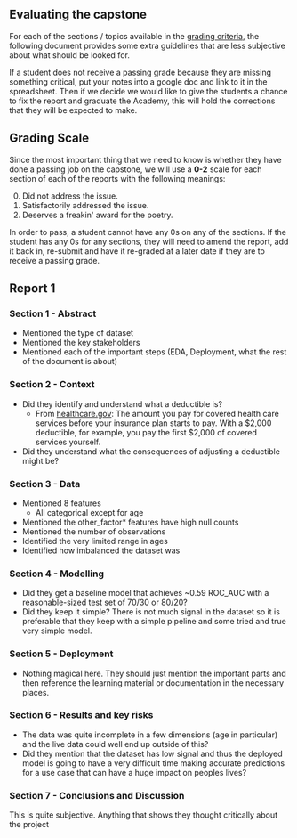 ## Evaluating the capstone

For each of the sections / topics available in the [grading criteria](https://docs.google.com/spreadsheets/d/1K8X7xNIi7CKIjtO2bEqWKxMhrRLKBYAHDJGwrg2cwjo/edit?usp=sharing), the following document provides some extra guidelines that are less subjective about what should be looked for.

If a student does not receive a passing grade because they are missing something critical, put your notes into a google doc and link to it in the spreadsheet. Then if we decide we would like to give the students a chance to fix the report and graduate the Academy, this will hold the corrections that they will be expected to make.

## Grading Scale

Since the most important thing that we need to know is whether they have done a passing job on the capstone, we will use a **0-2** scale for each section of each of the reports with the following meanings:

0. Did not address the issue.
1. Satisfactorily addressed the issue.
2. Deserves a freakin' award for the poetry.

In order to pass, a student cannot have any 0s on any of the sections. If the student has any 0s for any sections, they will need to amend the report, add it back in, re-submit and have it re-graded at a later date if they are to receive a passing grade.

## Report 1

### Section 1 - Abstract

- Mentioned the type of dataset
- Mentioned the key stakeholders
- Mentioned each of the important steps (EDA, Deployment, what the rest of the document is about)

### Section 2 - Context

- Did they identify and understand what a deductible is?
  - From [healthcare.gov](https://www.healthcare.gov/glossary/deductible/): The amount you pay for covered health care services before your insurance plan starts to pay. With a $2,000 deductible, for example, you pay the first $2,000 of covered services yourself.
- Did they understand what the consequences of adjusting a deductible might be?

### Section 3 - Data

- Mentioned 8 features
    - All categorical except for age
- Mentioned the other_factor* features have high null counts
- Mentioned the number of observations
- Identified the very limited range in ages
- Identified how imbalanced the dataset was

### Section 4 - Modelling

- Did they get a baseline model that achieves ~0.59 ROC_AUC with a reasonable-sized test set of 70/30 or 80/20?
- Did they keep it simple? There is not much signal in the dataset so it is preferable that they keep with a simple pipeline and some tried and true very simple model.

### Section 5 - Deployment

- Nothing magical here. They should just mention the important parts and then reference the learning material or documentation in the necessary places.

### Section 6 - Results and key risks

- The data was quite incomplete in a few dimensions (age in particular) and the live data could well end up outside of this?
- Did they mention that the dataset has low signal and thus the deployed model is going to have a very difficult time making accurate predictions for a use case that can have a huge impact on peoples lives?

### Section 7 - Conclusions and Discussion

This is quite subjective. Anything that shows they thought critically about the project
